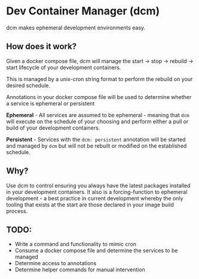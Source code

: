 # Dev Container Manager (dcm)

dcm makes ephemeral development environments easy. 

## How does it work?

Given a docker compose file, dcm will manage the start -> stop -> rebuild -> start lifecycle of your development containers.

This is managed by a unix-cron string format to perform the rebuild on your desired schedule.

Annotations in your docker compose file will be used to determine whether a service is ephemeral or persistent

**Ephemeral** - All services are assumed to be ephemeral - meaning that `dcm` will execute on the schedule of your choosing and perform either a pull or build of your development containers.

**Persistent** - Services with the `dcm: persistent` annotation will be started and managed by `dcm` but will not be rebuilt or modified on the established schedule.

## Why?
Use dcm to control ensuring you always have the latest packages installed in your development containers. It also is a forcing-function to ephemeral development - a best practice in current development whereby the only tooling that exists at the start are those declared in your image build process.


## TODO:
- Write a command and functionality to mimic cron
- Consume a docker compose file and determine the services to be managed
- Determine access to annotations
- Determine helper commands for manual intervention